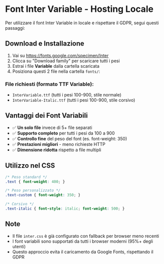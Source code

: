 # Font Inter Variable - Hosting Locale

Per utilizzare il font Inter Variable in locale e rispettare il GDPR, segui questi passaggi:

## Download e Installazione

1. Vai su https://fonts.google.com/specimen/Inter
2. Clicca su "Download family" per scaricare tutti i pesi
3. Estrai i file **Variable** dalla cartella scaricata
4. Posiziona questi 2 file nella cartella `fonts/`:

### File richiesti (formato TTF Variable):
- `InterVariable.ttf` (tutti i pesi 100-900, stile normale)
- `InterVariable-Italic.ttf` (tutti i pesi 100-900, stile corsivo)

## Vantaggi dei Font Variabili

- ✅ **Un solo file** invece di 5+ file separati
- ✅ **Supporto completo** per tutti i pesi da 100 a 900
- ✅ **Controllo fine** del peso del font (es. font-weight: 350)
- ✅ **Prestazioni migliori** - meno richieste HTTP
- ✅ **Dimensione ridotta** rispetto a file multipli

## Utilizzo nel CSS

```css
/* Peso standard */
.text { font-weight: 400; }

/* Peso personalizzato */
.text-custom { font-weight: 350; }

/* Corsivo */
.text-italic { font-style: italic; font-weight: 500; }
```

## Note

- Il file `inter.css` è già configurato con fallback per browser meno recenti
- I font variabili sono supportati da tutti i browser moderni (95%+ degli utenti)
- Questo approccio evita il caricamento da Google Fonts, rispettando il GDPR